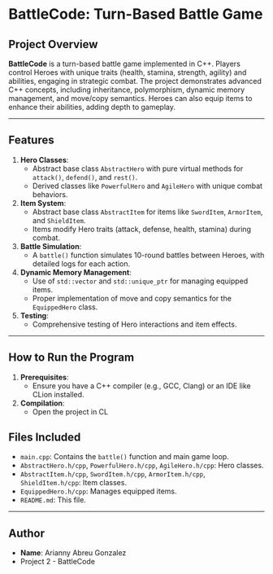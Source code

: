 # BattleCode: Turn-Based Battle Game

## Project Overview
**BattleCode** is a turn-based battle game implemented in C++. Players control Heroes with unique traits (health, stamina, strength, agility) and abilities, engaging in strategic combat. The project demonstrates advanced C++ concepts, including inheritance, polymorphism, dynamic memory management, and move/copy semantics. Heroes can also equip items to enhance their abilities, adding depth to gameplay.

---

## Features
1. **Hero Classes**:
   - Abstract base class `AbstractHero` with pure virtual methods for `attack()`, `defend()`, and `rest()`.
   - Derived classes like `PowerfulHero` and `AgileHero` with unique combat behaviors.
2. **Item System**:
   - Abstract base class `AbstractItem` for items like `SwordItem`, `ArmorItem`, and `ShieldItem`.
   - Items modify Hero traits (attack, defense, health, stamina) during combat.
3. **Battle Simulation**:
   - A `battle()` function simulates 10-round battles between Heroes, with detailed logs for each action.
4. **Dynamic Memory Management**:
   - Use of `std::vector` and `std::unique_ptr` for managing equipped items.
   - Proper implementation of move and copy semantics for the `EquippedHero` class.
5. **Testing**:
   - Comprehensive testing of Hero interactions and item effects.

---

## How to Run the Program
1. **Prerequisites**:
   - Ensure you have a C++ compiler (e.g., GCC, Clang) or an IDE like CLion installed.
2. **Compilation**:
   - Open the project in CL
  
## Files Included
- `main.cpp`: Contains the `battle()` function and main game loop.
- `AbstractHero.h/cpp`, `PowerfulHero.h/cpp`, `AgileHero.h/cpp`: Hero classes.
- `AbstractItem.h/cpp`, `SwordItem.h/cpp`, `ArmorItem.h/cpp`, `ShieldItem.h/cpp`: Item classes.
- `EquippedHero.h/cpp`: Manages equipped items.
- `README.md`: This file.

---

## Author
- **Name**: Arianny Abreu Gonzalez
- Project 2 - BattleCode
